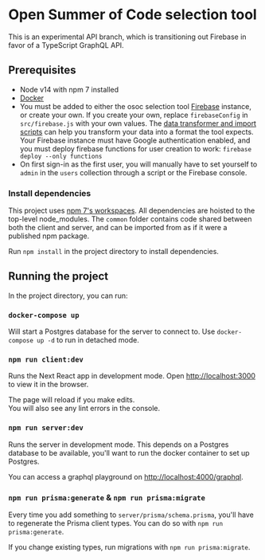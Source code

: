 # Open Summer of Code selection tool

This is an experimental API branch, which is transitioning out Firebase in favor of a TypeScript GraphQL API.


## Prerequisites

- Node v14 with npm 7 installed
- [Docker](https://docs.docker.com/get-docker/)
- You must be added to either the osoc selection tool [Firebase](https://firebase.google.com/) instance, or create your own.
If you create your own, replace `firebaseConfig` in  `src/firebase.js` with your own values. The [data transformer and import scripts](https://github.com/opensummerofcode/selections-data-transformer) can help you transform your data into a format the tool expects. Your Firebase instance must have Google authentication enabled, and you must deploy firebase functions for user creation to work: `firebase deploy --only functions`
- On first sign-in as the first user, you will manually have to set yourself to `admin` in the `users` collection through a script or the Firebase console.

### Install dependencies

This project uses [npm 7's workspaces](https://docs.npmjs.com/cli/v7/using-npm/workspaces). All dependencies are hoisted to the top-level node_modules. The `common` folder contains code shared between both the client and server, and can be imported from as if it were a published npm package.

Run `npm install` in the project directory to install dependencies.

## Running the project

In the project directory, you can run:

### `docker-compose up`

Will start a Postgres database for the server to connect to. Use `docker-compose up -d` to run in detached mode.

### `npm run client:dev`

Runs the Next React app in development mode.
Open [http://localhost:3000](http://localhost:3000) to view it in the browser.

The page will reload if you make edits.<br />
You will also see any lint errors in the console.

### `npm run server:dev`

Runs the server in development mode. This depends on a Postgres database to be available, you'll want to run the docker container to set up Postgres.

You can access a graphql playground on [http://localhost:4000/graphql](http://localhost:4000/graphql).

### `npm run prisma:generate` & `npm run prisma:migrate`

Every time you add something to `server/prisma/schema.prisma`, you'll have to regenerate the Prisma client types. You can do so with `npm run prisma:generate`.

If you change existing types, run migrations with `npm run prisma:migrate`.
